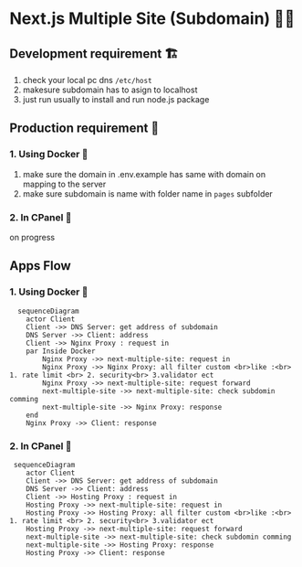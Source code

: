 # Next.js Multiple Site (Subdomain) 🏋️‍♂️

## Development requirement 🏗
1. check  your local pc dns `/etc/host`
2. makesure subdomain has to asign to localhost
3. just run usually to install and run node.js package

## Production requirement 🚢

### 1. Using Docker 🐳
1. make sure the domain in .env.example has same with domain on mapping to the server
2. make sure subdomain is name with folder name in `pages` subfolder

### 2. In CPanel 🚤
on progress

## Apps Flow 

### 1. Using Docker 🐳
```mermaid
  sequenceDiagram
    actor Client
    Client ->> DNS Server: get address of subdomain
    DNS Server ->> Client: address
    Client ->> Nginx Proxy : request in
    par Inside Docker
        Nginx Proxy ->> next-multiple-site: request in
        Nginx Proxy ->> Nginx Proxy: all filter custom <br>like :<br> 1. rate limit <br> 2. security<br> 3.validator ect
        Nginx Proxy ->> next-multiple-site: request forward
        next-multiple-site ->> next-multiple-site: check subdomin comming
        next-multiple-site ->> Nginx Proxy: response
    end
    Nginx Proxy ->> Client: response
```
### 2. In CPanel 🚤
```mermaid
 sequenceDiagram
    actor Client
    Client ->> DNS Server: get address of subdomain
    DNS Server ->> Client: address
    Client ->> Hosting Proxy : request in
    Hosting Proxy ->> next-multiple-site: request in
    Hosting Proxy ->> Hosting Proxy: all filter custom <br>like :<br> 1. rate limit <br> 2. security<br> 3.validator ect
    Hosting Proxy ->> next-multiple-site: request forward
    next-multiple-site ->> next-multiple-site: check subdomin comming
    next-multiple-site ->> Hosting Proxy: response
    Hosting Proxy ->> Client: response 

   
```